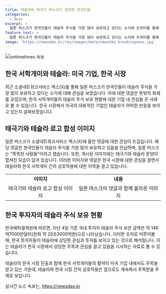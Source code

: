 ```yaml
---
title: 테슬라와 태극기 머스크가 칭찬한 한국인들
categories:
  - News
excerpt: >
  일론 머스크가 한국인들이 테슬라 주식을 가장 많이 보유하고 있다는 소식에 트위터를 통해 실시간 반응을 보였다. 해당 소식은 한국인들의 테슬라 주식 보유량이 높다는 이미지와 함께 전해졌다. 한국예탁결제원에 따르면 국내 투자자들의 테슬라 주식 보유 금액은 약 146억7000만달러로, 화제가 되고 있는 상황이다. 일론 머스크의 이러한 행동은 한국 서학개미들에게 큰 주목을 받고 있다.
feature_text: >
  일론 머스크가 한국인들이 테슬라 주식을 가장 많이 보유하고 있다는 소식에 트위터를 통해 실시간 반응을 보였다. 해당 소식은 한국인들의 테슬라 주식 보유량이 높다는 이미지와 함께 전해졌다. 한국예탁결제원에 따르면 국내 투자자들의 테슬라 주식 보유 금액은 약 146억7000만달러로, 화제가 되고 있는 상황이다. 일론 머스크의 이러한 행동은 한국 서학개미들에게 큰 주목을 받고 있다.
image: 'https://newsdao.kr/res/images/meta/newsdao_breakingnews.jpg'
---
```


<p><img src="https://newsdao.kr/res/images/meta/newsdao_breakingnews.jpg" alt="ontimetimes 속보" /></p>

<h2 data-ke-size="size26">한국 서학개미와 테슬라: 미국 기업, 한국 시장</h2>

<p data-ke-size="size16">최근 소셜네트워크서비스 엑스(X)를 통해 일론 머스크가 한국인들이 테슬라 주식을 가장 많이 보유하고 있다는 소식에 대해 관심을 보였습니다. 이에 대한 댓글은 뜻밖의 화제를 모았으며, 한국 서학개미들의 테슬라 주식 보유 현황에 대한 기업 내 관심을 끈 사례로 볼 수 있습니다. 한국 시장에서 미국의 대표적인 기업인 테슬라가 어떠한 반응을 보이고 있는지 살펴보겠습니다.</p>

<h2 data-ke-size="size26">태극기와 테슬라 로고 합성 이미지</h2>

<p data-ke-size="size16">일론 머스크가 소셜네트워크서비스 엑스(X)에 올린 댓글에 대한 관심이 뜨겁습니다. 해당 댓글은 한국인들이 테슬라 주식을 가장 많이 보유하고 있음을 언급하며, 일론 머스크는 "똑똑한 사람들"이라고 했습니다. 또한, 게시된 이미지에는 태극기와 테슬라 문양이 합쳐진 모습이 담겨 있습니다. 이러한 이미지와 댓글은 한국 시장에 대한 관심을 끌면서 테슬라와 한국 서학개미 간의 상호작용에 대한 이목을 끌고 있습니다.</p>

<table>
  <tr>
    <td style="text-align: center; height: 17px;"><b>이미지</b></td>
    <td style="text-align: center; height: 17px;"><b>내용</b></td>
  </tr>
  <tr>
    <td style="text-align: center;">태극기와 테슬라 로고 합성 이미지</td>
    <td style="text-align: center;">일론 머스크의 댓글과 함께 올라온 이미지</td>
  </tr>
</table>

<h2 data-ke-size="size26">한국 투자자의 테슬라 주식 보유 현황</h2>

<p data-ke-size="size16">한국예탁결제원에 따르면, 지난 4일 기준 국내 투자자 테슬라 주식 보관 금액은 약 146억7000만달러(한화 약 20조3000억원)으로 나타났습니다. 이러한 숫자로 미루어볼 때, 한국 투자자들이 테슬라에 상당한 관심과 투자를 보이고 있는 것으로 해석됩니다. 이는 테슬라가 한국 시장에서 상당한 주목과 관심을 끌고 있음을 시사하는 자료로 볼 수 있습니다.</p>

<p data-ke-size="size16">테슬라의 한국 시장 진출과 함께 한국 서학개미들의 활약이 미국 기업 내에서도 주목을 받고 있는 가운데, 테슬라와 한국 시장 간의 상호작용은 앞으로도 계속해서 주목받을 주제로 보입니다.</p>
실시간 뉴스 속보는, <a href="https://newsdao.kr" rel="dofollow">https://newsdao.kr</a>


